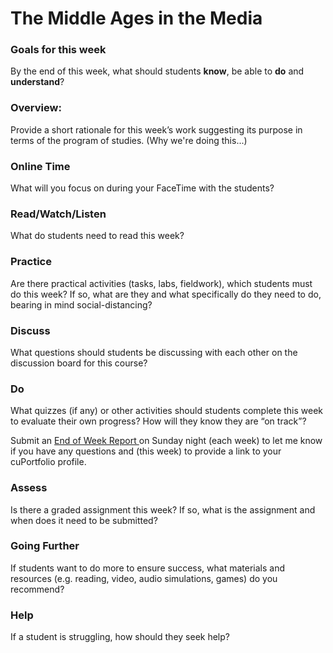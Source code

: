 # The Middle Ages in the Media

### Goals for this week

By the end of this week, what should students **know**, be able to **do** and **understand**?

### Overview:

Provide a short rationale for this week’s work suggesting its purpose in terms of the program of studies. (Why we're doing this...)

### **Online Time**

What will you focus on during your FaceTime with the students?

### Read/Watch/Listen

What do students need to read this week?

### Practice

Are there practical activities (tasks, labs, fieldwork), which students must do this week? If so, what are they and what specifically do they need to do, bearing in mind social-distancing?

### **Discuss**

What questions should students be discussing with each other on the discussion board for this course?

### **Do**

What quizzes (if any) or other activities should students complete this week to evaluate their own progress? How will they know they are “on track”?

Submit an [End of Week Report ](https://forms.office.com/Pages/ResponsePage.aspx?id=lRjZagbeXki8UfzhJsyFMHYe4bjIkPJLpePMoYTjyCNUQlY3V0pYOVJPQVMzVDJXR05OWjBHT01YQy4u)on Sunday night (each week) to let me know if you have any questions and (this week) to provide a link to your cuPortfolio profile.

### **Assess**&#x20;

Is there a graded assignment this week? If so, what is the assignment and when does it need to be submitted?

### Going Further

If students want to do more to ensure success, what materials and resources (e.g. reading, video, audio simulations, games) do you recommend?

### **Help**

&#x20;If a student is struggling, how should they seek help?
